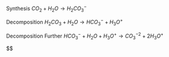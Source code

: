 Synthesis
$CO_{2} + H_{2}O \to H_{2}CO_{3}^{-}$

Decomposition
$H_{2}CO_{3} + H_{2}O \to HCO_{3}^{-} + H_{3}O^{+}$

Decomposition Further
$HCO_{3}^{-} + H_{2}O + H_{3}O^{+} \to CO_{3}^{-2} + 2H_{3}O^{+}$


$$
$$
$$